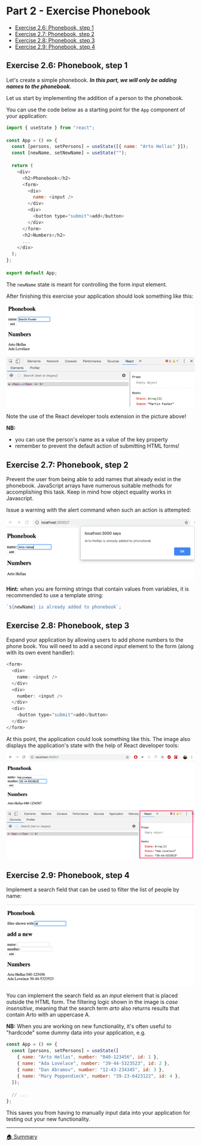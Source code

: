 # Part 2 - Exercise Phonebook

- [Exercise 2.6: Phonebook, step 1](#step-1)
- [Exercise 2.7: Phonebook, step 2](#step-2)
- [Exercise 2.8: Phonebook, step 3](#step-3)
- [Exercise 2.9: Phonebook, step 4](#step-4)

## <a id="step-1"></a> Exercise 2.6: Phonebook, step 1

Let's create a simple phonebook. **_In this part, we will only be adding names to the phonebook._**

Let us start by implementing the addition of a person to the phonebook.

You can use the code below as a starting point for the `App` component of your application:

```js
import { useState } from "react";

const App = () => {
  const [persons, setPersons] = useState([{ name: "Arto Hellas" }]);
  const [newName, setNewName] = useState("");

  return (
    <div>
      <h2>Phonebook</h2>
      <form>
        <div>
          name: <input />
        </div>
        <div>
          <button type="submit">add</button>
        </div>
      </form>
      <h2>Numbers</h2>
      ...
    </div>
  );
};

export default App;
```

The `newName` state is meant for controlling the form input element.

After finishing this exercise your application should look something like this:

!["Phonebook" application](./docs/phonebook-application.png)

Note the use of the React developer tools extension in the picture above!

**NB:**

- you can use the person's name as a value of the key property
- remember to prevent the default action of submitting HTML forms!

## <a id="step-2"></a> Exercise 2.7: Phonebook, step 2

Prevent the user from being able to add names that already exist in the phonebook. JavaScript arrays have numerous suitable methods for accomplishing this task. Keep in mind how object equality works in Javascript.

Issue a warning with the alert command when such an action is attempted:

![Phonebook alert](./docs/phonebook-alert.png)

**Hint:** when you are forming strings that contain values from variables, it is recommended to use a template string:

```js
`${newName} is already added to phonebook`;
```

## <a id="step-3"></a> Exercise 2.8: Phonebook, step 3

Expand your application by allowing users to add phone numbers to the phone book. You will need to add a second _input_ element to the form (along with its own event handler):

```js
<form>
  <div>
    name: <input />
  </div>
  <div>
    number: <input />
  </div>
  <div>
    <button type="submit">add</button>
  </div>
</form>
```

At this point, the application could look something like this. The image also displays the application's state with the help of React developer tools:

![Phonebook with phone numbers](./docs/phonebook-with-phone-numbers.png)

## <a id="step-4"></a> Exercise 2.9: Phonebook, step 4

Implement a search field that can be used to filter the list of people by name:

![Search by name](./docs/phonebook-search-by-name.png)

You can implement the search field as an _input_ element that is placed outside the HTML form. The filtering logic shown in the image is _case insensitive_, meaning that the search term _arto_ also returns results that contain Arto with an uppercase A.

**NB:** When you are working on new functionality, it's often useful to "hardcode" some dummy data into your application, e.g.

```js
const App = () => {
  const [persons, setPersons] = useState([
    { name: "Arto Hellas", number: "040-123456", id: 1 },
    { name: "Ada Lovelace", number: "39-44-5323523", id: 2 },
    { name: "Dan Abramov", number: "12-43-234345", id: 3 },
    { name: "Mary Poppendieck", number: "39-23-6423122", id: 4 },
  ]);

  // ...
};
```

This saves you from having to manually input data into your application for testing out your new functionality.

---

[🏠 Summary](../../README.md)
